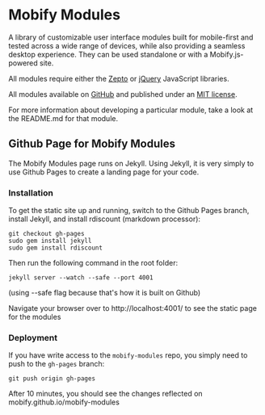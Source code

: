 # Mobify Modules

A library of customizable user interface modules built for mobile-first
and tested across a wide range of devices, while also providing a seamless
desktop experience. They can be used standalone or with a Mobify.js-powered
site.

All modules require either the [Zepto](http://zeptojs.com/) or
[jQuery](http://jquery.com/) JavaScript libraries.

All modules available on [GitHub](https://github.com/mobify/mobify-modules)
and published under an [MIT license](http://www.mobify.com/mobifyjs/license/).

For more information about developing a particular module, take a look 
at the README.md for that module.

## Github Page for Mobify Modules

The Mobify Modules page runs on Jekyll. Using Jekyll, it is very simply to
use Github Pages to create a landing page for your code.

### Installation

To get the static site up and running, switch to the Github Pages branch, install Jekyll,
and install rdiscount (markdown processor):

    git checkout gh-pages
    sudo gem install jekyll
    sudo gem install rdiscount

Then run the following command in the root folder:

    jekyll server --watch --safe --port 4001

(using --safe flag because that's how it is built on Github)

Navigate your browser over to http://localhost:4001/ to see the static page for the modules

### Deployment

If you have write access to the `mobify-modules` repo, you simply need to push
to the `gh-pages` branch:

    git push origin gh-pages

After 10 minutes, you should see the changes reflected on mobify.github.io/mobify-modules
    
